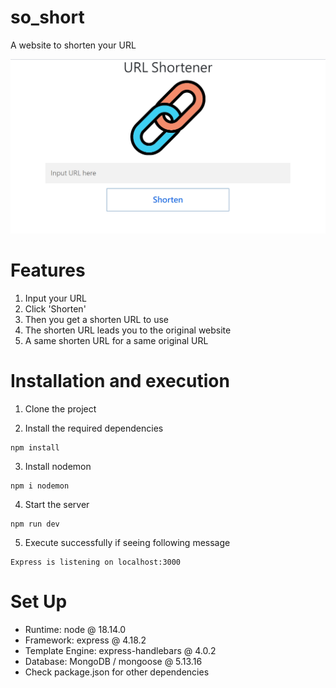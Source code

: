 # so_short
A website to shorten your URL

![image](/images/demo.jpg)

# Features

1. Input your URL
2. Click 'Shorten'  
3. Then you get a shorten URL to use
4. The shorten URL leads you to the original website
5. A same shorten URL for a same original URL 


# Installation and execution

1. Clone the project

2. Install the required dependencies

```
npm install
```

3. Install nodemon

```
npm i nodemon
```

4. Start the server

```
npm run dev
```

5. Execute successfully if seeing following message

```
Express is listening on localhost:3000
```

# Set Up

- Runtime: node @ 18.14.0
- Framework: express @ 4.18.2
- Template Engine: express-handlebars @ 4.0.2
- Database: MongoDB / mongoose @ 5.13.16
- Check package.json for other dependencies
